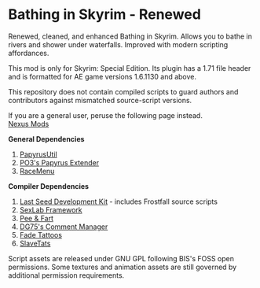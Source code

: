 # Bathing in Skyrim - Renewed
Renewed, cleaned, and enhanced Bathing in Skyrim. Allows you to bathe in rivers and shower under waterfalls. Improved with modern scripting affordances. 

This mod is only for Skyrim: Special Edition. Its plugin has a 1.71 file header and is formatted for AE game versions 1.6.1130 and above.

This repository does not contain compiled scripts to guard authors and contributors against mismatched source-script versions.

If you are a general user, peruse the following page instead.<br />
[Nexus Mods](https://www.nexusmods.com/skyrimspecialedition/mods/135288)

**General Dependencies**
1. [PapyrusUtil](https://github.com/eeveelo/PapyrusUtil)
2. [PO3's Papyrus Extender](https://github.com/powerof3/PapyrusExtenderSSE)
3. [RaceMenu﻿](https://www.nexusmods.com/skyrimspecialedition/mods/19080)

**Compiler Dependencies**
1. [Last Seed Development Kit](https://www.nexusmods.com/skyrimspecialedition/mods/56393?tab=files&file_id=298100) - includes Frostfall source scripts
2. [SexLab Framework](https://github.com/eeveelo/SexLab)
3. [Pee & Fart](https://www.loverslab.com/files/file/31993-paf-fixes-and-addons/)
4. [DG75's Comment Manager](https://www.loverslab.com/files/file/31907-comment-manager/)
5. [Fade Tattoos](https://www.loverslab.com/topic/214810-fade-tattoos-continued/)
6. [SlaveTats](https://www.loverslab.com/files/file/619-slavetats/)

Script assets are released under GNU GPL following BIS's FOSS open permissions. Some textures and animation assets are still governed by additional permission requirements.
